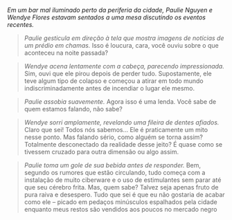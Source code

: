 _Em um bar mal iluminado perto da periferia da cidade, Paulie Nguyen e Wendye Flores estavam sentados a uma mesa discutindo os eventos recentes._

> _Paulie gesticula em direção à tela que mostra imagens de notícias de um prédio em chamas._ Isso é loucura, cara, você ouviu sobre o que aconteceu na noite passada?

> _Wendye acena lentamente com a cabeça, parecendo impressionada._ Sim, ouvi que ele pirou depois de perder tudo. Supostamente, ele teve algum tipo de colapso e começou a atirar em todo mundo indiscriminadamente antes de incendiar o lugar ele mesmo.

> _Paulie assobia suavemente._ Agora isso é uma lenda. Você sabe de quem estamos falando, não sabe?

> _Wendye sorri amplamente, revelando uma fileira de dentes afiados._ Claro que sei! Todos nós sabemos... Ele é praticamente um mito nesse ponto. Mas falando sério, como alguém se torna assim? Totalmente desconectado da realidade desse jeito? É quase como se tivessem cruzado para outra dimensão ou algo assim.

> _Paulie toma um gole de sua bebida antes de responder._ Bem, segundo os rumores que estão circulando, tudo começa com a instalação de muito ciberware e o uso de estimulantes sem parar até que seu cérebro frita. Mas, quem sabe? Talvez seja apenas fruto de pura raiva e desespero. Tudo que sei é que eu não gostaria de acabar como ele – picado em pedaços minúsculos espalhados pela cidade enquanto meus restos são vendidos aos poucos no mercado negro
